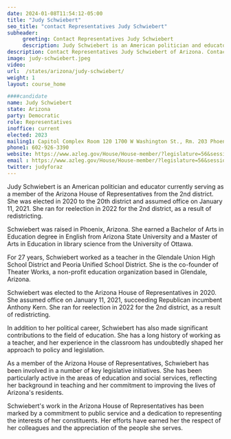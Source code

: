 ```yaml
---
date: 2024-01-08T11:54:12-05:00
title: "Judy Schwiebert"
seo_title: "contact Representatives Judy Schwiebert"
subheader:
     greeting: Contact Representatives Judy Schwiebert
     description: Judy Schwiebert is an American politician and educator currently serving as a member of the Arizona House of Representatives from the 2nd district. She was elected in 2020 to the 20th district and assumed office on January 11, 2021. She ran for reelection in 2022 for the 2nd district, as a result of redistricting.
description: Contact Representatives Judy Schwiebert of Arizona. Contact information for Judy Schwiebert includes email address, phone number, and mailing address.
image: judy-schwiebert.jpeg
video:
url:  /states/arizona/judy-schwiebert/
weight: 1
layout: course_home

####candidate
name: Judy Schwiebert
state: Arizona
party: Democratic
role: Representatives
inoffice: current
elected: 2023
mailing1: Capitol Complex Room 120 1700 W Washington St., Rm. 203 Phoenix, AZ 85007-2890
phone1: 602-926-3390
website: https://www.azleg.gov/House/House-member/?legislature=56&session=128&legislator=2195/
email : https://www.azleg.gov/House/House-member/?legislature=56&session=128&legislator=2195/
twitter: judyforaz
---
```


Judy Schwiebert is an American politician and educator currently serving as a member of the Arizona House of Representatives from the 2nd district. She was elected in 2020 to the 20th district and assumed office on January 11, 2021. She ran for reelection in 2022 for the 2nd district, as a result of redistricting.

Schwiebert was raised in Phoenix, Arizona. She earned a Bachelor of Arts in Education degree in English from Arizona State University and a Master of Arts in Education in library science from the University of Ottawa.

For 27 years, Schwiebert worked as a teacher in the Glendale Union High School District and Peoria Unified School District. She is the co-founder of Theater Works, a non-profit education organization based in Glendale, Arizona.

Schwiebert was elected to the Arizona House of Representatives in 2020. She assumed office on January 11, 2021, succeeding Republican incumbent Anthony Kern. She ran for reelection in 2022 for the 2nd district, as a result of redistricting.

In addition to her political career, Schwiebert has also made significant contributions to the field of education. She has a long history of working as a teacher, and her experience in the classroom has undoubtedly shaped her approach to policy and legislation.

As a member of the Arizona House of Representatives, Schwiebert has been involved in a number of key legislative initiatives. She has been particularly active in the areas of education and social services, reflecting her background in teaching and her commitment to improving the lives of Arizona's residents.

Schwiebert's work in the Arizona House of Representatives has been marked by a commitment to public service and a dedication to representing the interests of her constituents. Her efforts have earned her the respect of her colleagues and the appreciation of the people she serves.
